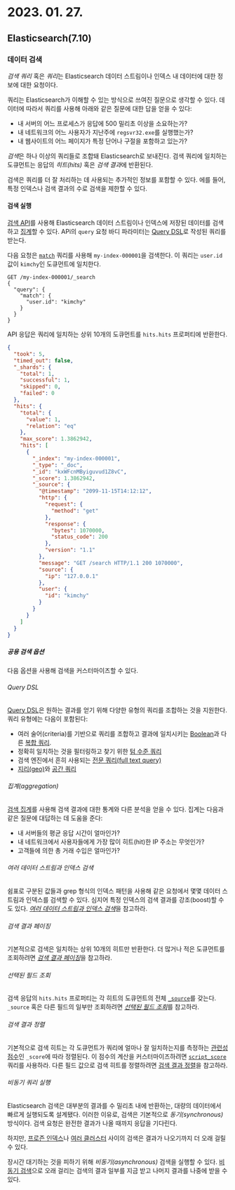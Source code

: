 # 2023. 01. 27.

## Elasticsearch(7.10)

### 데이터 검색

*검색 쿼리* 혹은 *쿼리*는 Elasticsearch 데이터 스트림이나 인덱스 내 데이터에 대한 정보에 대한 요청이다.

쿼리는 Elasticsearch가 이해할 수 있는 방식으로 쓰여진 질문으로 생각할 수 있다. 데이터에 따라서 쿼리를 사용해 아래와 같은 질문에 대한 답을 얻을 수 있다:

* 내 서버의 어느 프로세스가 응답에 500 밀리초 이상을 소요하는가?
* 내 네트워크의 어느 사용자가 지난주에 `regsvr32.exe`를 실행했는가?
* 내 웹사이트의 어느 페이지가 특정 단어나 구절을 포함하고 있는가?

*검색*은 하나 이상의 쿼리들로 조합돼 Elasticsearch로 보내진다. 검색 쿼리에 일치하는 도큐먼트는 응답의 *히트(hits)* 혹은 *검색 결과*에 반환된다.

검색은 쿼리를 더 잘 처리하는 데 사용되는 추가적인 정보를 포함할 수 있다. 에를 들어, 특정 인덱스나 검색 결과의 수로 검색을 제한할 수 있다.

#### 검색 실행

[검색 API][search-api]를 사용해 Elasticsearch 데이터 스트림이나 인덱스에 저장된 데이터를 검색하고 [집계][aggregate]할 수 있다. APi의 `query` 요청 바디 파라미터는 [Query DSL][query-dsl]로 작성된 쿼리를 받는다.

다음 요청은 [`match`][match-query] 쿼리를 사용해 `my-index-000001`을 검색한다. 이 쿼리는 `user.id` 값이 `kimchy`인 도큐먼트에 일치한다.

```http
GET /my-index-000001/_search
{
  "query": {
    "match": {
      "user.id": "kimchy"
    }
  }
}
```

API 응답은 쿼리에 일치하는 상위 10개의 도큐먼트를 `hits.hits` 프로퍼티에 반환한다.

```json
{
  "took": 5,
  "timed_out": false,
  "_shards": {
    "total": 1,
    "successful": 1,
    "skipped": 0,
    "failed": 0
  },
  "hits": {
    "total": {
      "value": 1,
      "relation": "eq"
    },
    "max_score": 1.3862942,
    "hits": [
      {
        "_index": "my-index-000001",
        "_type": "_doc",
        "_id": "kxWFcnMByiguvud1Z8vC",
        "_score": 1.3862942,
        "_source": {
          "@timestamp": "2099-11-15T14:12:12",
          "http": {
            "request": {
              "method": "get"
            },
            "response": {
              "bytes": 1070000,
              "status_code": 200
            },
            "version": "1.1"
          },
          "message": "GET /search HTTP/1.1 200 1070000",
          "source": {
            "ip": "127.0.0.1"
          },
          "user": {
            "id": "kimchy"
          }
        }
      }
    ]
  }
}
```

##### 공용 검색 옵션

다음 옵션을 사용해 검색을 커스터마이즈할 수 있다.

###### Query DSL

[Query DSL][query-dsl]은 원하는 결과를 얻기 위해 다양한 유형의 쿼리를 조합하는 것을 지원한다. 쿼리 유형에는 다음이 포함된다:

* 여러 술어(criteria)를 기반으로 쿼리를 조합하고 결과에 일치시키는 [Boolean][query-dsl-bool-query]과 다른 [복합 쿼리][compound-queries].
* 정확히 일치하는 것을 필터링하고 찾기 위한 [텀 수준 쿼리][term-level-queries]
* 검색 엔진에서 흔히 사용되는 [전문 쿼리(full text query)][full-text-queries]
* [지리(geo)][geo-queries]와 [공간 쿼리][shape-queries]

###### 집계(aggregation)

[검색 집계][search-aggregation]를 사용해 검색 결과에 대한 통계와 다른 분석을 얻을 수 있다. 집계는 다음과 같은 질문에 대답하는 데 도움을 준다:

* 내 서버들의 평균 응답 시간이 얼마인가?
* 내 네트워크에서 사용자들에게 가장 많이 히트(hit)한 IP 주소는 무엇인가?
* 고객들에 의한 총 거래 수입은 얼마인가?

###### 여러 데이터 스트림과 인덱스 검색

쉼표로 구분된 값들과 grep 형식의 인덱스 패턴을 사용해 같은 요청에서 몇몇 데이터 스트림과 인덱스를 검색할 수 있다. 심지어 특정 인덱스의 검색 결과를 강조(boost)할 수도 있다. [*여러 데이터 스트림과 인덱스 검색*][search-multiple-data-streams-and-inidices]을 참고하라.

###### 검색 결과 페이징

기본적으로 검색은 일치하는 상위 10개의 히트만 반환한다. 더 많거나 적은 도큐먼트를 조회하려면 [*검색 결과 페이징*][paginate-search-results]을 참고하라.

###### 선택된 필드 조회

검색 응답의 `hits.hits` 프로퍼티는 각 히트의 도큐먼트의 전체 [`_source`][source-field]를 갖는다. `_source` 혹은 다른 필드의 일부만 조회하려면 [*선택된 필드 조회*][retrieve-selected-fields]를 참고하라.

###### 검색 결과 정렬

기본적으로 검색 히트는 각 도큐먼트가 쿼리에 얼마나 잘 일치하는지를 측정하는 [관련성 점수][relevance-score]인 `_score`에 따라 정렬된다. 이 점수의 계산을 커스터마이즈하려면 [`script_score`][query-dsl-script-score-query] 쿼리를 사용하라. 다른 필드 값으로 검색 히트를 정렬하려면 [검색 결과 정렬][sort-search-results]을 참고하라.

###### 비동기 쿼리 실행

Elasticsearch 검색은 대부분의 결과를 수 밀리초 내에 반환하는, 대량의 데이터에서 빠르게 실행되도록 설계됐다. 이러한 이유로, 검색은 기본적으로 *동기(synchronous)* 방식이다. 검색 요청은 완전한 결과가 나올 때까지 응답을 기다린다.

하지만, [프로즌 인덱스][frozen-indices]나 [여러 클러스터][cross-cluster-search] 사이의 검색은 결과가 나오기까지 더 오래 걸릴 수 있다.

장시간 대기하는 것을 피하기 위해 *비동기(asynchronous)* 검색을 실행할 수 있다. [비동기 검색][async-search]으로 오래 걸리는 검색의 결과 일부를 지금 받고 나머지 결과를 나중에 받을 수 있다.



[search-api]: https://www.elastic.co/guide/en/elasticsearch/reference/7.10/search-search.html
[aggregate]: https://www.elastic.co/guide/en/elasticsearch/reference/7.10/search-aggregations.html
[query-dsl]: https://www.elastic.co/guide/en/elasticsearch/reference/7.10/query-dsl.html
[match-query]: https://www.elastic.co/guide/en/elasticsearch/reference/7.10/query-dsl-match-query.html
[query-dsl-bool-query]: https://www.elastic.co/guide/en/elasticsearch/reference/7.10/query-dsl-bool-query.html
[compound-queries]: https://www.elastic.co/guide/en/elasticsearch/reference/7.10/compound-queries.html
[term-level-queries]: https://www.elastic.co/guide/en/elasticsearch/reference/7.10/term-level-queries.html
[full-text-queries]: https://www.elastic.co/guide/en/elasticsearch/reference/7.10/full-text-queries.html
[geo-queries]: https://www.elastic.co/guide/en/elasticsearch/reference/7.10/geo-queries.html
[shape-queries]: https://www.elastic.co/guide/en/elasticsearch/reference/7.10/shape-queries.html
[search-aggregation]: https://www.elastic.co/guide/en/elasticsearch/reference/7.10/search-aggregations.html
[search-multiple-data-streams-and-inidices]: https://www.elastic.co/guide/en/elasticsearch/reference/7.10/search-multiple-indices.html
[paginate-search-results]: https://www.elastic.co/guide/en/elasticsearch/reference/7.10/paginate-search-results.html
[source-field]: https://www.elastic.co/guide/en/elasticsearch/reference/7.10/mapping-source-field.html
[retrieve-selected-fields]: https://www.elastic.co/guide/en/elasticsearch/reference/7.10/search-fields.html
[relevance-score]: https://www.elastic.co/guide/en/elasticsearch/reference/7.10/query-filter-context.html#relevance-scores
[query-dsl-script-score-query]: https://www.elastic.co/guide/en/elasticsearch/reference/7.10/query-dsl-script-score-query.html
[sort-search-results]: https://www.elastic.co/guide/en/elasticsearch/reference/7.10/sort-search-results.html
[frozen-indices]: https://www.elastic.co/guide/en/elasticsearch/reference/7.10/frozen-indices.html
[cross-cluster-search]: https://www.elastic.co/guide/en/elasticsearch/reference/7.10/modules-cross-cluster-search.html
[async-search]: https://www.elastic.co/guide/en/elasticsearch/reference/7.10/async-search-intro.html